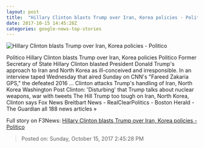 ```yaml
---
layout: post
title:  "Hillary Clinton blasts Trump over Iran, Korea policies - Politico"
date: 2017-10-15 14:45:28Z
categories: google-news-top-stories
---
```


![Hillary Clinton blasts Trump over Iran, Korea policies - Politico](http://static.politico.com/e1/e8/6f226ed84848beff187cdb616775/170913-hillary-clinton.jpg)

Politico Hillary Clinton blasts Trump over Iran, Korea policies Politico Former Secretary of State Hillary Clinton blasted President Donald Trump's approach to Iran and North Korea as ill-conceived and irresponsible. In an interview taped Wednesday that aired Sunday on CNN's "Fareed Zakaria GPS," the defeated 2016 ... Clinton attacks Trump's handling of Iran, North Korea Washington Post Clinton: 'Disturbing' that Trump talks about nuclear weapons, war with tweets The Hill Trump too tough on Iran, North Korea, Clinton says Fox News Breitbart News - RealClearPolitics - Boston Herald - The Guardian all 188 news articles »


Full story on F3News: [Hillary Clinton blasts Trump over Iran, Korea policies - Politico](http://www.f3nws.com/n/fXhmNF)

> Posted on: Sunday, October 15, 2017 2:45:28 PM
